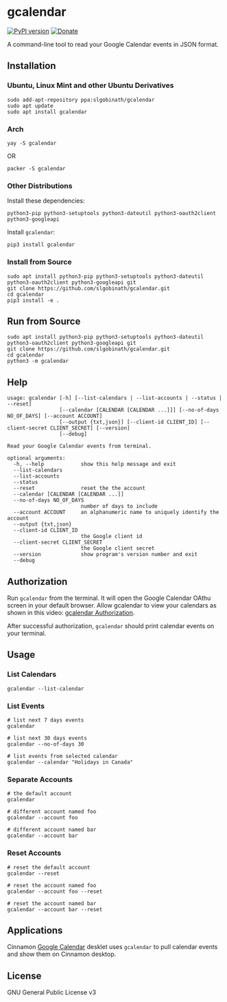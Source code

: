 # gcalendar

[![PyPI version](https://badge.fury.io/py/gcalendar.svg)](https://badge.fury.io/py/gcalendar)
[![Donate](https://img.shields.io/badge/Donate-PayPal-green.svg)](https://paypal.me/slgobinath)

A command-line tool to read your Google Calendar events in JSON format.

## Installation

### Ubuntu, Linux Mint and other Ubuntu Derivatives

```shell script
sudo add-apt-repository ppa:slgobinath/gcalendar
sudo apt update
sudo apt install gcalendar
```

### Arch

```shell script
yay -S gcalendar
```

OR

```shell script
packer -S gcalendar
```

### Other Distributions

Install these dependencies:
```shell script
python3-pip python3-setuptools python3-dateutil python3-oauth2client python3-googleapi
```

Install `gcalendar`:
```shell script
pip3 install gcalendar
````

### Install from Source
```shell script
sudo apt install python3-pip python3-setuptools python3-dateutil python3-oauth2client python3-googleapi git
git clone https://github.com/slgobinath/gcalendar.git
cd gcalendar
pip3 install -e .
```

## Run from Source

```shell script
sudo apt install python3-pip python3-setuptools python3-dateutil python3-oauth2client python3-googleapi git
git clone https://github.com/slgobinath/gcalendar.git
cd gcalendar
python3 -m gcalendar
```

## Help

```shell script
usage: gcalendar [-h] [--list-calendars | --list-accounts | --status | --reset]
                 [--calendar [CALENDAR [CALENDAR ...]]] [--no-of-days NO_OF_DAYS] [--account ACCOUNT]
                 [--output {txt,json}] [--client-id CLIENT_ID] [--client-secret CLIENT_SECRET] [--version]
                 [--debug]

Read your Google Calendar events from terminal.

optional arguments:
  -h, --help            show this help message and exit
  --list-calendars
  --list-accounts
  --status
  --reset               reset the the account
  --calendar [CALENDAR [CALENDAR ...]]
  --no-of-days NO_OF_DAYS
                        number of days to include
  --account ACCOUNT     an alphanumeric name to uniquely identify the account
  --output {txt,json}
  --client-id CLIENT_ID
                        the Google client id
  --client-secret CLIENT_SECRET
                        the Google client secret
  --version             show program's version number and exit
  --debug
```

## Authorization

Run `gcalendar` from the terminal. It will open the Google Calendar OAthu screen in your default browser.
Allow gcalendar to view your calendars as shown in this video: [gcalendar Authorization](https://www.youtube.com/watch?v=mwU8AQmzIPE).

After successful authorization, `gcalendar` should print calendar events on your terminal.

## Usage

### List Calendars

```shell script
gcalendar --list-calendar
```

### List Events

```shell script
# list next 7 days events
gcalendar

# list next 30 days events
gcalendar --no-of-days 30

# list events from selected calendar
gcalendar --calendar "Holidays in Canada"
```

### Separate Accounts

```shell script
# the default account
gcalendar

# different account named foo
gcalendar --account foo

# different account named bar
gcalendar --account bar
```

### Reset Accounts
```shell script
# reset the default account
gcalendar --reset

# reset the account named foo
gcalendar --account foo --reset

# reset the account named bar
gcalendar --account bar --reset
```

## Applications

Cinnamon [Google Calendar](https://cinnamon-spices.linuxmint.com/desklets/view/35) desklet uses `gcalendar` to pull calendar events and show them on Cinnamon desktop.

## License

GNU General Public License v3